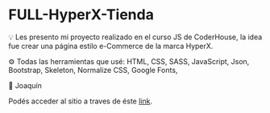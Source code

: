 # FULL-HyperX-Tienda
💡 Les presento mi proyecto realizado en el curso JS de CoderHouse, la idea fue crear una página estilo e-Commerce de la marca HyperX.

⚙️ Todas las herramientas que usé: HTML, CSS, SASS, JavaScript, Json, Bootstrap, Skeleton, Normalize CSS, Google Fonts, 

🧠 Joaquín

Podés acceder al sitio a traves de éste [link](https://joacogonzalez98.github.io/FULL-HyperX-Tienda/).
